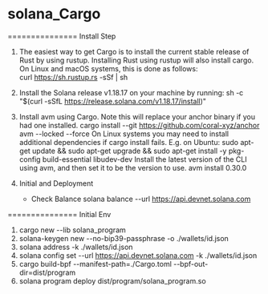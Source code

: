 # solana_Cargo
=============== Install Step
1. The easiest way to get Cargo is to install the current stable release of Rust by using rustup. 
    Installing Rust using rustup will also install cargo.
    On Linux and macOS systems, this is done as follows:    
        curl https://sh.rustup.rs -sSf | sh

2. Install the Solana release v1.18.17 on your machine by running:
        sh -c "$(curl -sSfL https://release.solana.com/v1.18.17/install)"

3. Install avm using Cargo. Note this will replace your anchor binary if you had one installed.
        cargo install --git https://github.com/coral-xyz/anchor avm --locked --force
    On Linux systems you may need to install additional dependencies if cargo install fails. E.g. on Ubuntu:
        sudo apt-get update && sudo apt-get upgrade && sudo apt-get install -y pkg-config build-essential libudev-dev
    Install the latest version of the CLI using avm, and then set it to be the version to use.
        avm install 0.30.0

4. Initial and Deployment
    - Check Balance
        solana balance --url https://api.devnet.solana.com

=============== Initial Env
1. cargo new --lib solana_program
2. solana-keygen new --no-bip39-passphrase -o ./wallets/id.json
3. solana address -k ./wallets/id.json
4. solana config set --url https://api.devnet.solana.com -k ./wallets/id.json
5. cargo build-bpf --manifest-path=./Cargo.toml --bpf-out-dir=dist/program
6. solana program deploy dist/program/solana_program.so